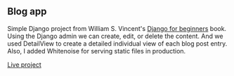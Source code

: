 ## Blog app

Simple Django project from William S. Vincent's [Django for beginners](https://djangoforbeginners.com/) book. Using the Django admin we can create, edit, or delete the content. And we used DetailView to create a detailed individual view of each blog post entry. Also, I added Whitenoise for serving static files in production.

[Live project](https://salty-anchorage-42302.herokuapp.com/)
